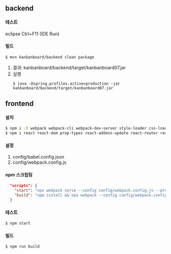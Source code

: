 ## backend

#### 테스트
eclipse Ctrl+F11 (IDE Run)

#### 빌드
```sh
$ mvn kanbanboard/backend clean package
```
1.  결과: kanbanboard/backend/target/kanbanboard07.jar
2.  실행
    ```
    $ java -Dspring.profiles.active=production -jar kanbanboard/backend/target/kanbanboard07.jar
    ```


## frontend
#### 설치
```sh
$ npm i -D webpack webpack-cli webpack-dev-server style-loader css-loader node-sass sass-loader babel-loader @babel/core @babel/cli @babel/preset-env @babel/preset-react @babel/plugin-syntax-throw-expressions @babel/plugin-transform-runtime
$ npm i react react-dom prop-types react-addons-update react-router react-router-dom
```

#### 설정
1.  config/babel.config.json
2.  config/webpack.config.js

#### npm 스크립팅
```json
  "scripts": {
    "start": "npx webpack serve --config config/webpack.config.js --progress --mode development",
    "build": "npm install && npx webpack --config config/webpack.config.js --mode production"
  }
```

#### 테스트
```sh
$ npm start
```

#### 빌드
```sh
$ npm run build
```
